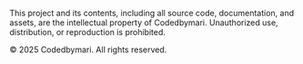 

This project and its contents, including all source code, documentation, and assets, are the intellectual property of Codedbymari. Unauthorized use, distribution, or reproduction is prohibited.

© 2025 Codedbymari. All rights reserved.
